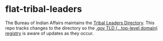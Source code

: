 # flat-tribal-leaders
The Bureau of Indian Affairs maintains the [Tribal Leaders Directory](https://www.bia.gov/bia/ois/tribal-leaders-directory/). This repo tracks changes to the directory so the [.gov TLD (...top-level domain) registry](https://home.dotgov.gov/) is aware of updates as they occur.
